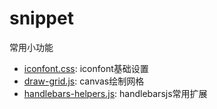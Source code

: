 # snippet
常用小功能


- [iconfont.css](./iconfont.css): iconfont基础设置
- [draw-grid.js](./draw-grid.js): canvas绘制网格
- [handlebars-helpers.js](./handlebars-helpers.js): handlebarsjs常用扩展
